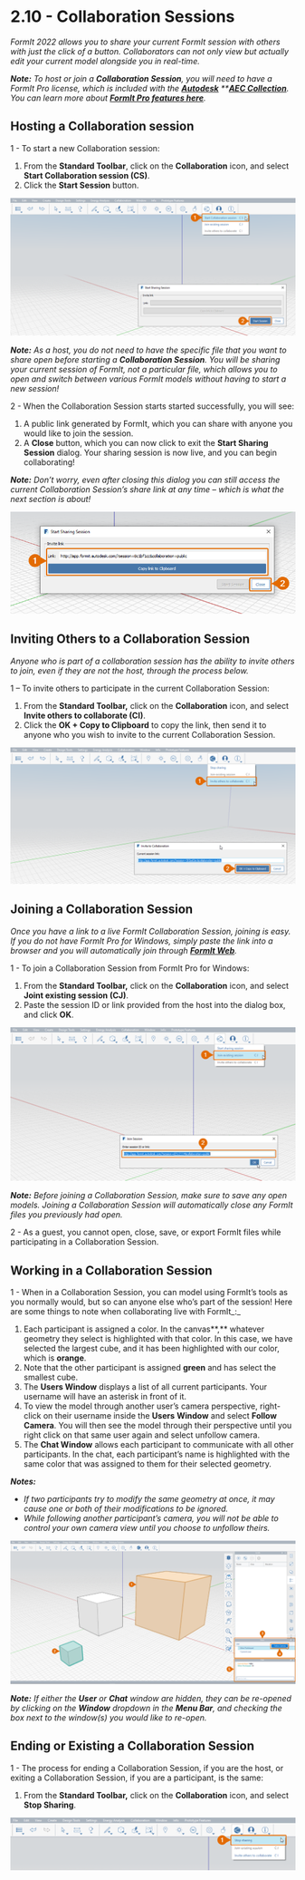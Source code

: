 # 2.10 - Collaboration Sessions

_FormIt 2022 allows you to share your current FormIt session with others with just the click of a button. Collaborators can not only view but actually edit your current model alongside you in real-time._

_**Note:**_ _To host or join a_ _**Collaboration Session**, you will need to have a FormIt Pro license, which is included with the_ [_**Autodesk**_](https://www.autodesk.com/collections/architecture-engineering-construction/overview?plc=AECCOL\&term=1-YEAR\&support=ADVANCED\&quantity=1) _\*\*_[_**AEC Collection**_](https://www.autodesk.com/collections/architecture-engineering-construction/overview?plc=AECCOL\&term=1-YEAR\&support=ADVANCED\&quantity=1)_. You can learn more about_ [_**FormIt Pro features here**_](https://formit.autodesk.com/#pro-callout)_._

## Hosting a Collaboration session

1 - To start a new Collaboration session:

1. From the **Standard Toolbar**, click on the **Collaboration** icon, and select **Start Collaboration session (CS)**.
2. Click the **Start Session** button.

![](<../../.gitbook/assets/0 (12).png>)

_**Note:**_ _As a host, you do not need to have the specific file that you want to share open before starting a_ _**Collaboration Session**. You will be sharing your current session of FormIt, not a particular file, which allows you to open and switch between various FormIt models without having to start a new session!_

2 - When the Collaboration Session starts started successfully, you will see:

1. A public link generated by FormIt, which you can share with anyone you would like to join the session.
2. A **Close** button, which you can now click to exit the **Start Sharing Session** dialog. Your sharing session is now live, and you can begin collaborating!

_**Note:**_ _Don’t worry, even after closing this dialog you can still access the current Collaboration Session’s share link at any time – which is what the next section is about!_

![](<../../.gitbook/assets/1 (6).png>)

## Inviting Others to a Collaboration Session

_Anyone who is part of a collaboration session has the ability to invite others to join, even if they are not the host, through the process below._

1 – To invite others to participate in the current Collaboration Session:

1. From the **Standard Toolbar,** click on the **Collaboration** icon, and select **Invite others to collaborate (CI)**.
2. Click the **OK + Copy to Clipboard** to copy the link, then send it to anyone who you wish to invite to the current Collaboration Session.

![](<../../.gitbook/assets/2 (6).png>)

## Joining a Collaboration Session

_Once you have a link to a live FormIt Collaboration Session, joining is easy. If you do not have FormIt Pro for Windows, simply paste the link into a browser and you will automatically join through_ [_**FormIt Web**_](https://formit.autodesk.com/app)_._

1 - To join a Collaboration Session from FormIt Pro for Windows:

1. From the **Standard Toolbar,** click on the **Collaboration** icon, and select **Joint existing session (CJ)**.
2. Paste the session ID or link provided from the host into the dialog box, and click **OK**.

![](<../../.gitbook/assets/3 (15).png>)

_**Note:**_ _Before joining a Collaboration Session, make sure to save any open models. Joining a Collaboration Session will automatically close any FormIt files you previously had open._

2 - As a guest, you cannot open, close, save, or export FormIt files while participating in a Collaboration Session.

## Working in a Collaboration Session

1 - When in a Collaboration Session, you can model using FormIt’s tools as you normally would, but so can anyone else who’s part of the session! Here are some things to note when collaborating live with FormIt_:_

1. Each participant is assigned a color. In the canvas**,** whatever geometry they select is highlighted with that color. In this case, we have selected the largest cube, and it has been highlighted with our color, which is **orange**.
2. Note that the other participant is assigned **green** and has select the smallest cube.
3. The **Users Window** displays a list of all current participants. Your username will have an asterisk in front of it.
4. To view the model through another user’s camera perspective, right-click on their username inside the **Users** **Window** and select **Follow Camera**. You will then see the model through their perspective until you right click on that same user again and select unfollow camera.
5. The **Chat Window** allows each participant to communicate with all other participants. In the chat, each participant’s name is highlighted with the same color that was assigned to them for their selected geometry.

_**Notes:**_

* _If two participants try to modify the same geometry at once, it may cause one or both of their modifications to be ignored._
* _While following another participant’s camera, you will not be able to control your own camera view until you choose to unfollow theirs._

![](<../../.gitbook/assets/4 (4).png>)

_**Note:**_ _If either the_ _**User**_ _or_ _**Chat**_ _window are hidden, they can be re-opened by clicking on the_ _**Window**_ _dropdown in the_ _**Menu Bar**, and checking the box next to the window(s) you would like to re-open._

## Ending or Existing a Collaboration Session

1 - The process for ending a Collaboration Session, if you are the host, or exiting a Collaboration Session, if you are a participant, is the same:

1. From the **Standard Toolbar,** click on the **Collaboration** icon, and select **Stop Sharing**.

![](<../../.gitbook/assets/5 (14).png>)
